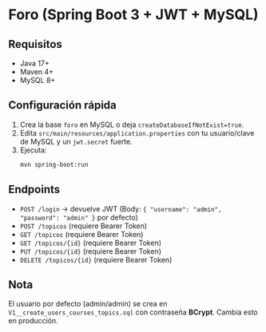 # Foro (Spring Boot 3 + JWT + MySQL)

## Requisitos
- Java 17+
- Maven 4+
- MySQL 8+

## Configuración rápida
1. Crea la base `foro` en MySQL o deja `createDatabaseIfNotExist=true`.
2. Edita `src/main/resources/application.properties` con tu usuario/clave de MySQL y un `jwt.secret` fuerte.
3. Ejecuta:
   ```bash
   mvn spring-boot:run
   ```

## Endpoints
- `POST /login` → devuelve JWT (Body: `{ "username": "admin", "password": "admin" }` por defecto)
- `POST /topicos` (requiere Bearer Token)
- `GET /topicos` (requiere Bearer Token)
- `GET /topicos/{id}` (requiere Bearer Token)
- `PUT /topicos/{id}` (requiere Bearer Token)
- `DELETE /topicos/{id}` (requiere Bearer Token)

## Nota
El usuario por defecto (admin/admin) se crea en `V1__create_users_courses_topics.sql` con contraseña **BCrypt**. Cambia esto en producción.
